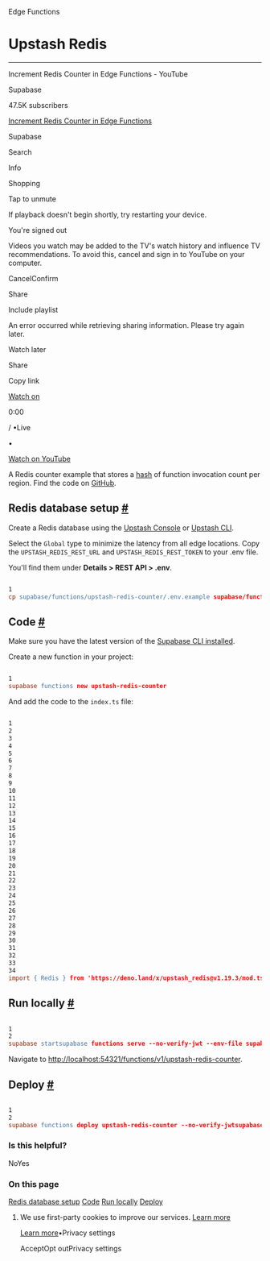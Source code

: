 Edge Functions

# Upstash Redis

* * *

Increment Redis Counter in Edge Functions - YouTube

Supabase

47.5K subscribers

[Increment Redis Counter in Edge Functions](https://www.youtube.com/watch?v=OPg3_oPZCh0)

Supabase

Search

Info

Shopping

Tap to unmute

If playback doesn't begin shortly, try restarting your device.

You're signed out

Videos you watch may be added to the TV's watch history and influence TV recommendations. To avoid this, cancel and sign in to YouTube on your computer.

CancelConfirm

Share

Include playlist

An error occurred while retrieving sharing information. Please try again later.

Watch later

Share

Copy link

[Watch on](https://www.youtube.com/watch?v=OPg3_oPZCh0&embeds_referring_euri=https%3A%2F%2Fsupabase.com%2F)

0:00

/ •Live

•

[Watch on YouTube](https://www.youtube.com/watch?v=OPg3_oPZCh0 "Watch on YouTube")

A Redis counter example that stores a [hash](https://redis.io/commands/hincrby/) of function invocation count per region. Find the code on [GitHub](https://github.com/supabase/supabase/tree/master/examples/edge-functions/supabase/functions/upstash-redis-counter).

## Redis database setup [\#](https://supabase.com/docs/guides/functions/examples/upstash-redis\#redis-database-setup)

Create a Redis database using the [Upstash Console](https://console.upstash.com/) or [Upstash CLI](https://github.com/upstash/cli).

Select the `Global` type to minimize the latency from all edge locations. Copy the `UPSTASH_REDIS_REST_URL` and `UPSTASH_REDIS_REST_TOKEN` to your .env file.

You'll find them under **Details > REST API > .env**.

```flex

1
cp supabase/functions/upstash-redis-counter/.env.example supabase/functions/upstash-redis-counter/.env
```

## Code [\#](https://supabase.com/docs/guides/functions/examples/upstash-redis\#code)

Make sure you have the latest version of the [Supabase CLI installed](https://supabase.com/docs/guides/cli#installation).

Create a new function in your project:

```flex

1
supabase functions new upstash-redis-counter
```

And add the code to the `index.ts` file:

```flex

1
2
3
4
5
6
7
8
9
10
11
12
13
14
15
16
17
18
19
20
21
22
23
24
25
26
27
28
29
30
31
32
33
34
import { Redis } from 'https://deno.land/x/upstash_redis@v1.19.3/mod.ts'console.log(`Function "upstash-redis-counter" up and running!`)Deno.serve(async (_req) => {  try {    const redis = new Redis({      url: Deno.env.get('UPSTASH_REDIS_REST_URL')!,      token: Deno.env.get('UPSTASH_REDIS_REST_TOKEN')!,    })    const deno_region = Deno.env.get('DENO_REGION')    if (deno_region) {      // Increment region counter      await redis.hincrby('supa-edge-counter', deno_region, 1)    } else {      // Increment localhost counter      await redis.hincrby('supa-edge-counter', 'localhost', 1)    }    // Get all values    const counterHash: Record<string, number> | null = await redis.hgetall('supa-edge-counter')    const counters = Object.entries(counterHash!)      .sort(([, a], [, b]) => b - a) // sort desc      .reduce((r, [k, v]) => ({ total: r.total + v, regions: { ...r.regions, [k]: v } }), {        total: 0,        regions: {},      })    return new Response(JSON.stringify({ counters }), { status: 200 })  } catch (error) {    return new Response(JSON.stringify({ error: error.message }), { status: 200 })  }})
```

## Run locally [\#](https://supabase.com/docs/guides/functions/examples/upstash-redis\#run-locally)

```flex

1
2
supabase startsupabase functions serve --no-verify-jwt --env-file supabase/functions/upstash-redis-counter/.env
```

Navigate to [http://localhost:54321/functions/v1/upstash-redis-counter](http://localhost:54321/functions/v1/upstash-redis-counter).

## Deploy [\#](https://supabase.com/docs/guides/functions/examples/upstash-redis\#deploy)

```flex

1
2
supabase functions deploy upstash-redis-counter --no-verify-jwtsupabase secrets set --env-file supabase/functions/upstash-redis-counter/.env
```

### Is this helpful?

NoYes

### On this page

[Redis database setup](https://supabase.com/docs/guides/functions/examples/upstash-redis#redis-database-setup) [Code](https://supabase.com/docs/guides/functions/examples/upstash-redis#code) [Run locally](https://supabase.com/docs/guides/functions/examples/upstash-redis#run-locally) [Deploy](https://supabase.com/docs/guides/functions/examples/upstash-redis#deploy)

1. We use first-party cookies to improve our services. [Learn more](https://supabase.com/privacy#8-cookies-and-similar-technologies-used-on-our-european-services)



   [Learn more](https://supabase.com/privacy#8-cookies-and-similar-technologies-used-on-our-european-services)•Privacy settings





   AcceptOpt outPrivacy settings